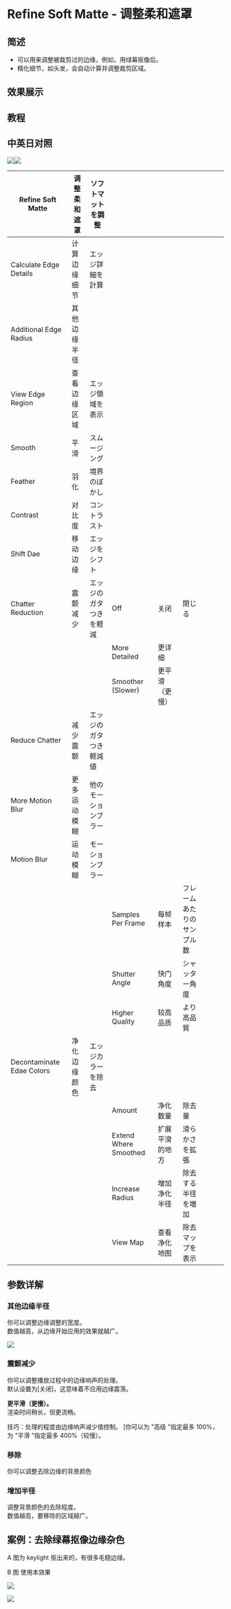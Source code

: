 # Refine Soft Matte - 调整柔和遮罩

## 简述

- 可以用来调整被裁剪过的边缘，例如，用绿幕抠像后。
- 精化细节，如头发，会自动计算并调整裁剪区域。

## 效果展示

## 教程

## 中英日对照

![](https://mir.yuelili.com/wp-content/uploads/user/AE/effects/AE-Effects-Matte-Refine_Soft_Matte.png)![](https://mir.yuelili.com/wp-content/uploads/user/AE/effects/AE-Effects-Matte-Refine_Soft_Matte_cn.png)

| Refine Soft Matte         | 调整柔和遮罩 | ソフトマットを調整     |                       |                |                            |     |     |     |
| ------------------------- | ------------ | ---------------------- | --------------------- | -------------- | -------------------------- | --- | --- | --- |
| Calculate Edge Details    | 计算边缘细节 | エッジ詳細を計算       |                       |                |                            |     |     |     |
| Additional Edge Radius    | 其他边缘半径 |                        |                       |                |                            |     |     |     |
| View Edge Region          | 查看边缘区域 | エッジ領域を表示       |                       |                |                            |     |     |     |
| Smooth                    | 平滑         | スムージング           |                       |                |                            |     |     |     |
| Feather                   | 羽化         | 境界のぼかし           |                       |                |                            |     |     |     |
| Contrast                  | 对比度       | コントラスト           |                       |                |                            |     |     |     |
| Shift Dae                 | 移动边缘     | エッジをシフト         |                       |                |                            |     |     |     |
| Chatter Reduction         | 震颤减少     | エッジのガタつきを軽減 | Off                   | 关闭           | 閉じる                     |     |     |     |
|                           |              |                        | More Detailed         | 更详细         |                            |     |     |     |
|                           |              |                        | Smoother (Slower)     | 更平滑（更慢） |                            |     |     |     |
| Reduce Chatter            | 减少震颤     | エッジのガタつき軽減値 |                       |                |                            |     |     |     |
| More Motion Blur          | 更多运动模糊 | 他のモーションブラー   |                       |                |                            |     |     |     |
| Motion Blur               | 运动模糊     | モーションブラー       |                       |                |                            |     |     |     |
|                           |              |                        | Samples Per Frame     | 每帧样本       | フレームあたりのサンプル数 |     |     |     |
|                           |              |                        | Shutter Angle         | 快门角度       | シャッター角度             |     |     |     |
|                           |              |                        | Higher Quality        | 较高品质       | より高品質                 |     |     |     |
| Decontaminate Edae Colors | 净化边缘颜色 | エッジカラーを除去     |                       |                |                            |     |     |     |
|                           |              |                        | Amount                | 净化数量       | 除去量                     |     |     |     |
|                           |              |                        | Extend Where Smoothed | 扩展平滑的地方 | 滑らかさを拡張             |     |     |     |
|                           |              |                        | Increase Radius       | 增加净化半径   | 除去する半径を増加         |     |     |     |
|                           |              |                        | View Map              | 查看净化地图   | 除去マップを表示           |     |     |     |

## 参数详解

### 其他边缘半径

你可以调整边缘调整的宽度。  
数值越高，从边缘开始应用的效果就越广。

![](https://cdn.yuelili.com/20211225204815.png)

### 震颤减少

你可以调整播放过程中的边缘响声的处理。  
默认设置为[关闭]，这意味着不应用边缘震荡。

**更平滑（更慢）。**  
渲染时间稍长，但更流畅。

技巧：处理的程度由边缘响声减少值控制。 [你可以为 "高级 "指定最多 100%，为 "平滑 "指定最多 400%（较慢）。

### 移除

你可以调整去除边缘的背景颜色

### 增加半径

调整背景颜色的去除程度。  
数值越高，要移除的区域越广。

## 案例：去除绿幕抠像边缘杂色

A 图为 keylight 抠出来的，有很多毛糙边缘。

B 图 使用本效果

![](https://cdn.yuelili.com/20211225211456.png)

![](https://cdn.yuelili.com/20211225211339.png)
